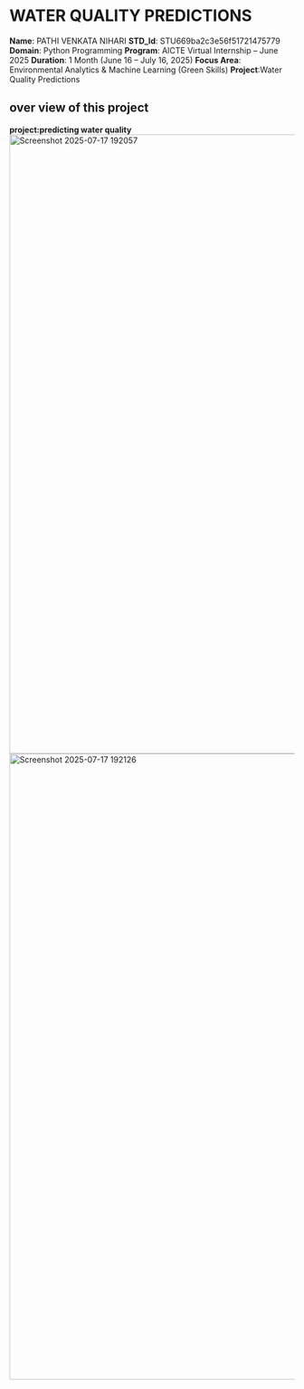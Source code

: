 # WATER QUALITY PREDICTIONS 
**Name**: PATHI VENKATA NIHARI
**STD_Id**: STU669ba2c3e56f51721475779
**Domain**: Python Programming
**Program**: AICTE Virtual Internship – June 2025
**Duration**: 1 Month (June 16 – July 16, 2025)
**Focus Area**: Environmental Analytics & Machine Learning (Green Skills)
**Project**:Water Quality Predictions

## over view of this project

**project:predicting water quality**
<img width="1919" height="1094" alt="Screenshot 2025-07-17 192057" src="https://github.com/user-attachments/assets/b096f99d-821f-4961-bf22-0fa516783154" />
<img width="1903" height="1106" alt="Screenshot 2025-07-17 192126" src="https://github.com/user-attachments/assets/df6e28ca-0267-4793-bcbd-9819ed764cc7" />

